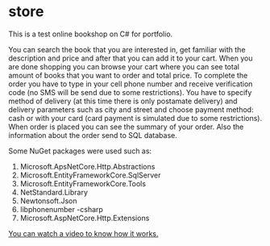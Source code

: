 # store

This is a test online bookshop on C# for portfolio. 

You can search the book that you are interested in, get familiar with the description and price and after that you can add it to your cart. 
When you are done shopping you can browse your cart where you can see total amount of books that you want to order and total price. 
To complete the order you have to type in your cell phone number and receive verification code (no SMS will be send due to some restrictions).
You have to specify method of delivery (at this time there is only postamate delivery) and delivery parameters such as city and street and choose payment method: cash or with your card (card payment is simulated due to some restrictions).
When order is placed you can see the summary of your order. Also the information about the order send to SQL database.

Some NuGet packages were used such as:
1. Microsoft.ApsNetCore.Http.Abstractions
2. Microsoft.EntityFrameworkCore.SqlServer
3. Microsoft.EntityFrameworkCore.Tools
4. NetStandard.Library
5. Newtonsoft.Json
6. libphonenumber -csharp
7. Microsoft.AspNetCore.Http.Extensions

[You can watch a video to know how it works.](https://youtu.be/beQhNmsxQnU)
